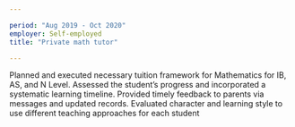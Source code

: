 ```yaml
---

period: "Aug 2019 - Oct 2020"
employer: Self-employed 
title: "Private math tutor"

---
```


Planned and executed necessary tuition framework for Mathematics for IB, AS, and N Level. Assessed the student’s progress and incorporated a systematic learning timeline. Provided timely feedback to parents via messages and updated records. Evaluated character and learning style to use different teaching approaches for each student

